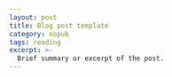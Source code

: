 ```yaml
---
layout: post
title: Blog post template
category: nopub
tags: reading
excerpt: >-
  Brief summary or excerpt of the post.
---
```

